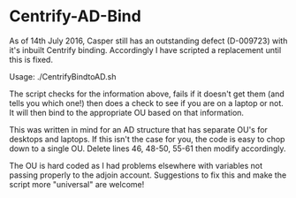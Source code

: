 # Centrify-AD-Bind

As of 14th July 2016, Casper still has an outstanding defect (D-009723) with it's inbuilt Centrify binding. Accordingly I have scripted a replacement until this is fixed.

Usage: ./CentrifyBindtoAD.sh <reseved for casper> <reserved for casper> <bind account> <bind password> <domain to bind to>

The script checks for the information above, fails if it doesn't get them (and tells you which one!) then does a check to see if you are on a laptop or not. It will then bind to the appropriate OU based on that information.

This was written in mind for an AD structure that has separate OU's for desktops and laptops. If this isn't the case for you, the code is easy to chop down to a single OU. Delete lines 46, 48-50, 55-61 then modify accordingly.

The OU is hard coded as I had problems elsewhere with variables not passing properly to the adjoin account. Suggestions to fix this and make the script more "universal" are welcome!
